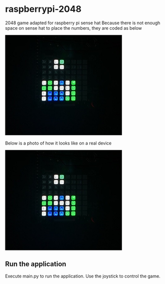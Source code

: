 # raspberrypi-2048
2048 game adapted for raspberry pi sense hat
Because there is not enough space on sense hat to place the numbers, they are coded as below

![screenshot](docs/pic1.jpg)

Below is a photo of how it looks like on a real device

![screenshot](docs/pic1.jpg)

## Run the application
Execute main.py to run the application. Use the joystick to control the game. 
